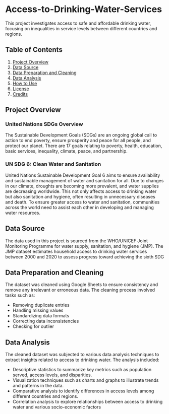 # Access-to-Drinking-Water-Services
This project investigates access to safe and affordable drinking water, focusing on inequalities in service levels between different countries and regions.

## Table of Contents

1. [Project Overview](#project-overview)
2. [Data Source](#data-source)
3. [Data Preparation and Cleaning](#data-preparation-and-cleaning)
4. [Data Analysis](#data-analysis)
5. [How to Use](#how-to-use)
6. [License](#license)
7. [Credits](#credits)

## Project Overview
### United Nations SDGs Overview
The Sustainable Development Goals (SDGs) are an ongoing global call to action to end poverty, ensure prosperity and peace for all people, and protect our planet. There are 17 goals relating to poverty, health, education, basic services, inequality, climate, peace, and partnership.

### UN SDG 6: Clean Water and Sanitation
United Nations Sustainable Development Goal 6 aims to ensure availability and sustainable management of water and sanitation for all. Due to changes in our climate, droughts are becoming more prevalent, and water supplies are decreasing worldwide. This not only affects access to drinking water but also sanitation and hygiene, often resulting in unnecessary diseases and death. To ensure greater access to water and sanitation, communities across the world need to assist each other in developing and managing water resources.

## Data Source
The data used in this project is sourced from the WHO/UNICEF Joint Monitoring Programme for water supply, sanitation, and hygiene (JMP). The JMP dataset estimates household access to drinking water services between 2000 and 2020 to assess progress toward achieving the sixth SDG

## Data Preparation and Cleaning
The dataset was cleaned using Google Sheets to ensure consistency and remove any irrelevant or erroneous data. The cleaning process involved tasks such as:

* Removing duplicate entries
* Handling missing values
* Standardizing data formats
* Correcting data inconsistencies
* Checking for outlier

## Data Analysis
The cleaned dataset was subjected to various data analysis techniques to extract insights related to access to drinking water. The analysis included:

+ Descriptive statistics to summarize key metrics such as population served, access levels, and disparities.
+ Visualization techniques such as charts and graphs to illustrate trends and patterns in the data.
+ Comparative analysis to identify differences in access levels among different countries and regions.
+ Correlation analysis to explore relationships between access to drinking water and various socio-economic factors
